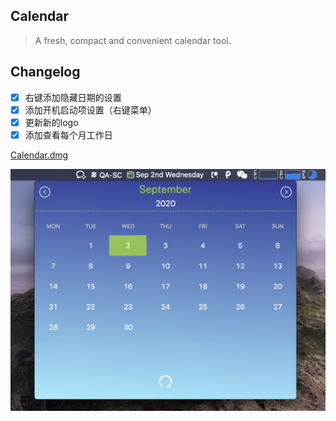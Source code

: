 ## Calendar
> A fresh, compact and convenient calendar tool.

## Changelog
- [x] 右键添加隐藏日期的设置
- [x] 添加开机启动项设置（右键菜单）
- [x] 更新新的logo
- [x] 添加查看每个月工作日

[Calendar.dmg](https://github.com/daejong123/Calendar/releases)

![预览图片](https://github.com/daejong123/Calendar/raw/master/calendar.png)


